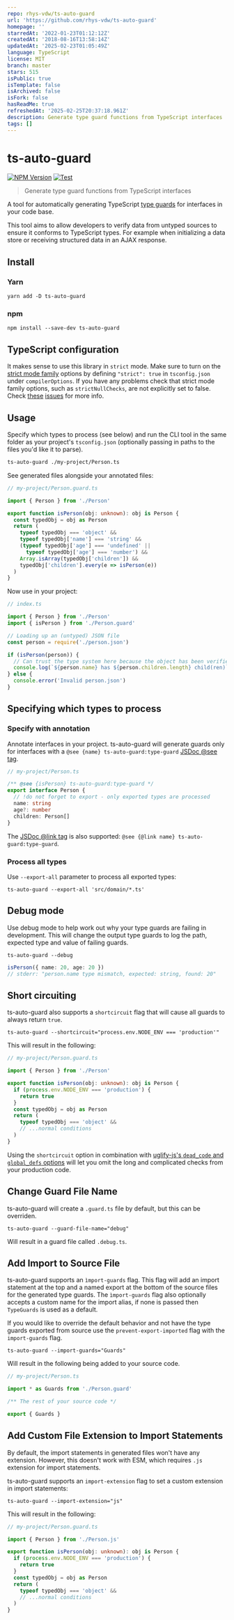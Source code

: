 ```yaml
---
repo: rhys-vdw/ts-auto-guard
url: 'https://github.com/rhys-vdw/ts-auto-guard'
homepage: ''
starredAt: '2022-01-23T01:12:12Z'
createdAt: '2018-08-16T13:58:14Z'
updatedAt: '2025-02-23T01:05:49Z'
language: TypeScript
license: MIT
branch: master
stars: 515
isPublic: true
isTemplate: false
isArchived: false
isFork: false
hasReadMe: true
refreshedAt: '2025-02-25T20:37:18.961Z'
description: Generate type guard functions from TypeScript interfaces
tags: []
---
```


# ts-auto-guard

[![NPM Version](https://img.shields.io/npm/v/ts-auto-guard)](https://www.npmjs.com/package/ts-auto-guard) [![Test](https://github.com/rhys-vdw/ts-auto-guard/actions/workflows/test.yml/badge.svg)](https://github.com/rhys-vdw/ts-auto-guard/actions/workflows/test.yml)

> Generate type guard functions from TypeScript interfaces

A tool for automatically generating TypeScript [type guards](https://www.typescriptlang.org/docs/handbook/advanced-types.html#type-guards-and-differentiating-types) for interfaces in your code base.

This tool aims to allow developers to verify data from untyped sources to ensure it conforms to TypeScript types. For example when initializing a data store or receiving structured data in an AJAX response.

## Install

### Yarn

```
yarn add -D ts-auto-guard
```

### npm

```
npm install --save-dev ts-auto-guard
```

## TypeScript configuration

It makes sense to use this library in `strict` mode. Make sure to turn on the [strict mode family](https://www.typescriptlang.org/tsconfig#strict) options by defining `"strict": true` in `tsconfig.json` under `compilerOptions`.
If you have any problems check that strict mode family options, such as `strictNullChecks`, are not explicitly set to false. Check [these](https://github.com/rhys-vdw/ts-auto-guard/issues/120) [issues](https://github.com/rhys-vdw/ts-auto-guard/issues/152) for more info.

## Usage

Specify which types to process (see below) and run the CLI tool in the same folder as your project's `tsconfig.json` (optionally passing in paths to the files you'd like it to parse).

```sh
ts-auto-guard ./my-project/Person.ts
```

See generated files alongside your annotated files:

```ts
// my-project/Person.guard.ts

import { Person } from './Person'

export function isPerson(obj: unknown): obj is Person {
  const typedObj = obj as Person
  return (
    typeof typedObj === 'object' &&
    typeof typedObj['name'] === 'string' &&
    (typeof typedObj['age'] === 'undefined' ||
      typeof typedObj['age'] === 'number') &&
    Array.isArray(typedObj['children']) &&
    typedObj['children'].every(e => isPerson(e))
  )
}
```

Now use in your project:

```ts
// index.ts

import { Person } from './Person'
import { isPerson } from './Person.guard'

// Loading up an (untyped) JSON file
const person = require('./person.json')

if (isPerson(person)) {
  // Can trust the type system here because the object has been verified.
  console.log(`${person.name} has ${person.children.length} child(ren)`)
} else {
  console.error('Invalid person.json')
}
```

## Specifying which types to process

### Specify with annotation

Annotate interfaces in your project. ts-auto-guard will generate guards only for interfaces with a `@see {name} ts-auto-guard:type-guard` [JSDoc @see tag](https://jsdoc.app/tags-see.html).

```ts
// my-project/Person.ts

/** @see {isPerson} ts-auto-guard:type-guard */
export interface Person {
  // !do not forget to export - only exported types are processed
  name: string
  age?: number
  children: Person[]
}
```

The [JSDoc @link tag](https://jsdoc.app/tags-link.html) is also supported: `@see {@link name} ts-auto-guard:type-guard`.

### Process all types

Use `--export-all` parameter to process all exported types:

```
ts-auto-guard --export-all 'src/domain/*.ts'
```

## Debug mode

Use debug mode to help work out why your type guards are failing in development. This will change the output type guards to log the path, expected type and value of failing guards.

```
ts-auto-guard --debug
```

```ts
isPerson({ name: 20, age: 20 })
// stderr: "person.name type mismatch, expected: string, found: 20"
```

## Short circuiting

ts-auto-guard also supports a `shortcircuit` flag that will cause all guards
to always return `true`.

```
ts-auto-guard --shortcircuit="process.env.NODE_ENV === 'production'"
```

This will result in the following:

```ts
// my-project/Person.guard.ts

import { Person } from './Person'

export function isPerson(obj: unknown): obj is Person {
  if (process.env.NODE_ENV === 'production') {
    return true
  }
  const typedObj = obj as Person
  return (
    typeof typedObj === 'object' &&
    // ...normal conditions
  )
}
```

Using the `shortcircuit` option in combination with [uglify-js's `dead_code` and `global_defs` options](https://github.com/mishoo/UglifyJS2#compress-options) will let you omit the long and complicated checks from your production code.

## Change Guard File Name

ts-auto-guard will create a `.guard.ts` file by default, but this can be overriden.

```
ts-auto-guard --guard-file-name="debug"
```

Will result in a guard file called `.debug.ts`.

## Add Import to Source File

ts-auto-guard supports an `ìmport-guards` flag. This flag will add an import statement at the top and a named export at the bottom of the source files for the generated type guards. The `ìmport-guards` flag also optionally accepts a custom name for the import alias, if none is passed then `TypeGuards` is used as a default.

If you would like to override the default behavior and not have the type guards exported from source use the `prevent-export-imported` flag with the `import-guards` flag.

```
ts-auto-guard --import-guards="Guards"
```

Will result in the following being added to your source code.

```ts
// my-project/Person.ts

import * as Guards from './Person.guard'

/** The rest of your source code */

export { Guards }
```

## Add Custom File Extension to Import Statements

By default, the import statements in generated files won't have any extension.
However, this doesn't work with ESM, which requires `.js` extension for import statements.

ts-auto-guard supports an `import-extension` flag to set a custom extension in import statements:

```
ts-auto-guard --import-extension="js"
```

This will result in the following:

```ts
// my-project/Person.guard.ts

import { Person } from './Person.js'

export function isPerson(obj: unknown): obj is Person {
  if (process.env.NODE_ENV === 'production') {
    return true
  }
  const typedObj = obj as Person
  return (
    typeof typedObj === 'object' &&
    // ...normal conditions
  )
}
```
